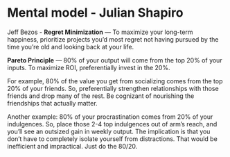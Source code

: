# Mental model - Julian Shapiro

Jeff Bezos - **Regret Minimization** — To maximize your long-term happiness, prioritize projects you’d most regret not having pursued by the time you’re old and looking back at your life.

**Pareto Principle** — 80% of your output will come from the top 20% of your inputs. To maximize ROI, preferentially invest in the 20%.

For example, 80% of the value you get from socializing comes from the top 20% of your friends. So, preferentially strengthen relationships with those friends and drop many of the rest. Be cognizant of nourishing the friendships that actually matter.

Another example: 80% of your procrastination comes from 20% of your indulgences. So, place those 2-4 top indulgences out of arm’s reach, and you’ll see an outsized gain in weekly output. The implication is that you don’t have to completely isolate yourself from distractions. That would be inefficient and impractical. Just do the 80/20.